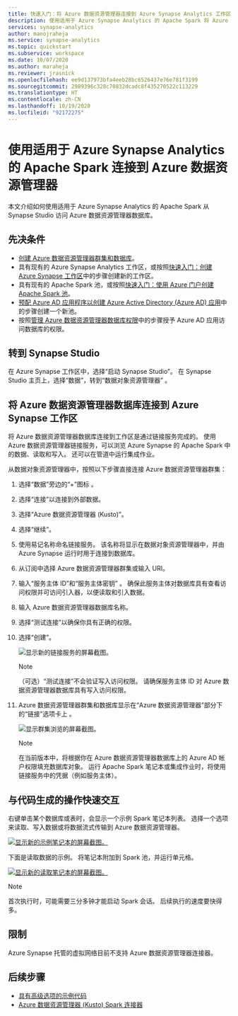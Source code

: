 ```yaml
---
title: 快速入门：将 Azure 数据资源管理器连接到 Azure Synapse Analytics 工作区
description: 使用适用于 Azure Synapse Analytics 的 Apache Spark 将 Azure 数据资源管理器群集连接到 Azure Synapse Analytics 工作区。
services: synapse-analytics
author: manojraheja
ms.service: synapse-analytics
ms.topic: quickstart
ms.subservice: workspace
ms.date: 10/07/2020
ms.author: maraheja
ms.reviewer: jrasnick
ms.openlocfilehash: ee9d137973bfa4eeb28bc6526437e76e781f3199
ms.sourcegitcommit: 2989396c328c70832dcadc8f435270522c113229
ms.translationtype: HT
ms.contentlocale: zh-CN
ms.lasthandoff: 10/19/2020
ms.locfileid: "92172275"
---
```

# <a name="connect-to-azure-data-explorer-using-apache-spark-for-azure-synapse-analytics"></a>使用适用于 Azure Synapse Analytics 的 Apache Spark 连接到 Azure 数据资源管理器

本文介绍如何使用适用于 Azure Synapse Analytics 的 Apache Spark 从 Synapse Studio 访问 Azure 数据资源管理器数据库。

## <a name="prerequisites"></a>先决条件

* [创建 Azure 数据资源管理器群集和数据库](/azure/data-explorer/create-cluster-database-portal)。
* 具有现有的 Azure Synapse Analytics 工作区，或按照[快速入门：创建 Azure Synapse 工作区](./quickstart-create-workspace.md)中的步骤创建新的工作区。
* 具有现有的 Apache Spark 池，或按照[快速入门：使用 Azure 门户创建 Apache Spark 池](./quickstart-create-apache-spark-pool-portal.md)。
* [预配 Azure AD 应用程序以创建 Azure Active Directory (Azure AD) 应用](/azure/data-explorer/kusto/management/access-control/how-to-provision-aad-app)中的步骤创建一个新池。
* 按照[管理 Azure 数据资源管理器数据库权限](/azure/data-explorer/manage-database-permissions)中的步骤授予 Azure AD 应用访问数据库的权限。

## <a name="go-to-synapse-studio"></a>转到 Synapse Studio

在 Azure Synapse 工作区中，选择“启动 Synapse Studio”。 在 Synapse Studio 主页上，选择“数据”，转到“数据对象资源管理器” 。

## <a name="connect-an-azure-data-explorer-database-to-an-azure-synapse-workspace"></a>将 Azure 数据资源管理器数据库连接到 Azure Synapse 工作区

将 Azure 数据资源管理器数据库连接到工作区是通过链接服务完成的。 使用 Azure 数据资源管理器链接服务，可以浏览 Azure Synapse 的 Apache Spark 中的数据、读取和写入。 还可以在管道中运行集成作业。

从数据对象资源管理器中，按照以下步骤直接连接 Azure 数据资源管理器群集：

1. 选择“数据”旁边的“+”图标 。
1. 选择“连接”以连接到外部数据。
1. 选择“Azure 数据资源管理器 (Kusto)”。
1. 选择“继续”。
1. 使用易记名称命名链接服务。 该名称将显示在数据对象资源管理器中，并由 Azure Synapse 运行时用于连接到数据库。
1. 从订阅中选择 Azure 数据资源管理器群集或输入 URI。
1. 输入“服务主体 ID”和“服务主体密钥” 。 确保此服务主体对数据库具有查看访问权限并可访问引入器，以便读取和引入数据。
1. 输入 Azure 数据资源管理器数据库名称。
1. 选择“测试连接”以确保你具有正确的权限。
1. 选择“创建”。

    ![显示新的链接服务的屏幕截图。](./media/quickstart-connect-azure-data-explorer/003-new-linked-service.png)

    > [!NOTE]
    > （可选）“测试连接”不会验证写入访问权限。 请确保服务主体 ID 对 Azure 数据资源管理器数据库具有写入访问权限。

1. Azure 数据资源管理器群集和数据库显示在“Azure 数据资源管理器”部分下的“链接”选项卡上 。

    ![显示群集浏览的屏幕截图。](./media/quickstart-connect-azure-data-explorer/004-browse-clusters.png)

    > [!NOTE]
    > 在当前版本中，将根据你在 Azure 数据资源管理器数据库上的 Azure AD 帐户权限填充数据库对象。 运行 Apache Spark 笔记本或集成作业时，将使用链接服务中的凭据（例如服务主体）。

## <a name="quickly-interact-with-code-generated-actions"></a>与代码生成的操作快速交互

右键单击某个数据库或表时，会显示一个示例 Spark 笔记本列表。 选择一个选项来读取、写入数据或将数据流式传输到 Azure 数据资源管理器。

[![显示新的示例笔记本的屏幕截图。](./media/quickstart-connect-azure-data-explorer/005-new-notebook.png)](./media/quickstart-connect-azure-data-explorer/005-new-notebook.png#lightbox)

下面是读取数据的示例。 将笔记本附加到 Spark 池，并运行单元格。

[![显示新的读取笔记本的屏幕截图。](./media/quickstart-connect-azure-data-explorer/006-read-data.png)](./media/quickstart-connect-azure-data-explorer/006-read-data.png#lightbox)

   > [!NOTE]
   > 首次执行时，可能需要三分多钟才能启动 Spark 会话。 后续执行的速度要快得多。

## <a name="limitations"></a>限制

Azure Synapse 托管的虚拟网络目前不支持 Azure 数据资源管理器连接器。

## <a name="next-steps"></a>后续步骤

* [具有高级选项的示例代码](https://github.com/Azure/azure-kusto-spark/blob/master/samples/src/main/python/SynapseSample.py)
* [Azure 数据资源管理器 (Kusto) Spark 连接器](https://github.com/Azure/azure-kusto-spark)
